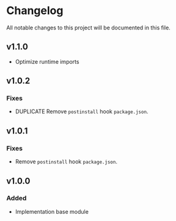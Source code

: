 # Changelog

All notable changes to this project will be documented in this file.

## v1.1.0

- Optimize runtime imports

## v1.0.2

### Fixes

- DUPLICATE Remove `postinstall` hook `package.json`.

## v1.0.1

### Fixes

- Remove `postinstall` hook `package.json`.

## v1.0.0

### Added

- Implementation base module
